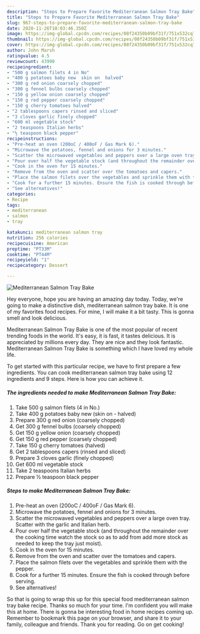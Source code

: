 ```yaml
---
description: "Steps to Prepare Favorite Mediterranean Salmon Tray Bake"
title: "Steps to Prepare Favorite Mediterranean Salmon Tray Bake"
slug: 967-steps-to-prepare-favorite-mediterranean-salmon-tray-bake
date: 2020-11-26T10:03:46.350Z
image: https://img-global.cpcdn.com/recipes/08f24350b09bf31f/751x532cq70/mediterranean-salmon-tray-bake-recipe-main-photo.jpg
thumbnail: https://img-global.cpcdn.com/recipes/08f24350b09bf31f/751x532cq70/mediterranean-salmon-tray-bake-recipe-main-photo.jpg
cover: https://img-global.cpcdn.com/recipes/08f24350b09bf31f/751x532cq70/mediterranean-salmon-tray-bake-recipe-main-photo.jpg
author: John Marsh
ratingvalue: 4.5
reviewcount: 43990
recipeingredient:
- "500 g salmon filets 4 in No"
- "400 g potatoes baby new  skin on  halved"
- "300 g red onion coarsely chopped"
- "300 g fennel bulbs coarsely chopped"
- "150 g yellow onion coarsely chopped"
- "150 g red pepper coarsely chopped"
- "150 g cherry tomatoes halved"
- "2 tablespoons capers rinsed and sliced"
- "3 cloves garlic finely chopped"
- "600 ml vegetable stock"
- "2 teaspoons Italian herbs"
- "½ teaspoon black pepper"
recipeinstructions:
- "Pre-heat an oven (200oC / 400oF / Gas Mark 6)."
- "Microwave the potatoes, fennel and onions for 3 minutes."
- "Scatter the microwaved vegetables and peppers over a large oven tray. Scatter with the garlic and Italian herb."
- "Pour over half the vegetable stock (and throughout the remainder over the cooking time watch the stock so as to add from add more stock as needed to keep the tray just moist)."
- "Cook in the oven for 15 minutes."
- "Remove from the oven and scatter over the tomatoes and capers."
- "Place the salmon filets over the vegetables and sprinkle them with the pepper."
- "Cook for a further 15 minutes. Ensure the fish is cooked through before serving."
- "See alternatives!"
categories:
- Recipe
tags:
- mediterranean
- salmon
- tray

katakunci: mediterranean salmon tray 
nutrition: 256 calories
recipecuisine: American
preptime: "PT33M"
cooktime: "PT44M"
recipeyield: "1"
recipecategory: Dessert

---
```



![Mediterranean Salmon Tray Bake](https://img-global.cpcdn.com/recipes/08f24350b09bf31f/751x532cq70/mediterranean-salmon-tray-bake-recipe-main-photo.jpg)

Hey everyone, hope you are having an amazing day today. Today, we're going to make a distinctive dish, mediterranean salmon tray bake. It is one of my favorites food recipes. For mine, I will make it a bit tasty. This is gonna smell and look delicious.



Mediterranean Salmon Tray Bake is one of the most popular of recent trending foods in the world. It's easy, it is fast, it tastes delicious. It is appreciated by millions every day. They are nice and they look fantastic. Mediterranean Salmon Tray Bake is something which I have loved my whole life.


To get started with this particular recipe, we have to first prepare a few ingredients. You can cook mediterranean salmon tray bake using 12 ingredients and 9 steps. Here is how you can achieve it.

<!--inarticleads1-->

##### The ingredients needed to make Mediterranean Salmon Tray Bake:

1. Take 500 g salmon filets (4 in No.)
1. Take 400 g potatoes baby new  (skin on - halved)
1. Prepare 300 g red onion (coarsely chopped)
1. Get 300 g fennel bulbs (coarsely chopped)
1. Get 150 g yellow onion (coarsely chopped)
1. Get 150 g red pepper (coarsely chopped)
1. Take 150 g cherry tomatoes (halved)
1. Get 2 tablespoons capers (rinsed and sliced)
1. Prepare 3 cloves garlic (finely chopped)
1. Get 600 ml vegetable stock
1. Take 2 teaspoons Italian herbs
1. Prepare ½ teaspoon black pepper




<!--inarticleads2-->

##### Steps to make Mediterranean Salmon Tray Bake:

1. Pre-heat an oven (200oC / 400oF / Gas Mark 6).
1. Microwave the potatoes, fennel and onions for 3 minutes.
1. Scatter the microwaved vegetables and peppers over a large oven tray. Scatter with the garlic and Italian herb.
1. Pour over half the vegetable stock (and throughout the remainder over the cooking time watch the stock so as to add from add more stock as needed to keep the tray just moist).
1. Cook in the oven for 15 minutes.
1. Remove from the oven and scatter over the tomatoes and capers.
1. Place the salmon filets over the vegetables and sprinkle them with the pepper.
1. Cook for a further 15 minutes. Ensure the fish is cooked through before serving.
1. See alternatives!




So that is going to wrap this up for this special food mediterranean salmon tray bake recipe. Thanks so much for your time. I'm confident you will make this at home. There is gonna be interesting food in home recipes coming up. Remember to bookmark this page on your browser, and share it to your family, colleague and friends. Thank you for reading. Go on get cooking!
